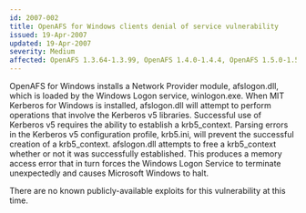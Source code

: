 ```yaml
---
id: 2007-002
title: OpenAFS for Windows clients denial of service vulnerability
issued: 19-Apr-2007
updated: 19-Apr-2007
severity: Medium
affected: OpenAFS 1.3.64-1.3.99, OpenAFS 1.4.0-1.4.4, OpenAFS 1.5.0-1.5.18
---
```


OpenAFS for Windows installs a Network Provider module, afslogon.dll,
which is loaded by the Windows Logon service, winlogon.exe. When MIT
Kerberos for Windows is installed, afslogon.dll will attempt to perform
operations that involve the Kerberos v5 libraries. Successful use of
Kerberos v5 requires the ability to establish a krb5\_context. Parsing
errors in the Kerberos v5 configuration profile, krb5.ini, will prevent
the successful creation of a krb5\_context. afslogon.dll attempts to
free a krb5\_context whether or not it was successfully established.
This produces a memory access error that in turn forces the Windows
Logon Service to terminate unexpectedly and causes Microsoft Windows to
halt.

There are no known publicly-available exploits for this vulnerability at
this time.
